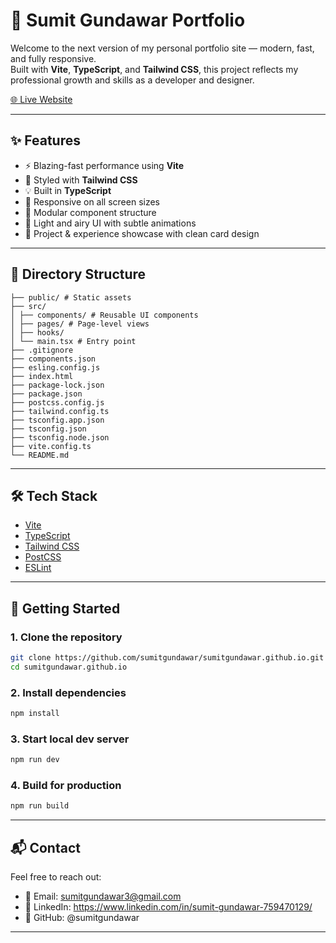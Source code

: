 # 🚀 Sumit Gundawar Portfolio

Welcome to the next version of my personal portfolio site — modern, fast, and fully responsive.  
Built with **Vite**, **TypeScript**, and **Tailwind CSS**, this project reflects my professional growth and skills as a developer and designer.

[🌐 Live Website](https://www.sumitgundawar.com/)

---

## ✨ Features

- ⚡ Blazing-fast performance using **Vite**
- 🎨 Styled with **Tailwind CSS**
- 💡 Built in **TypeScript**
- 📱 Responsive on all screen sizes
- 🧩 Modular component structure
- 🌙 Light and airy UI with subtle animations
- 📂 Project & experience showcase with clean card design

---

## 📁 Directory Structure
```plaintext
├── public/ # Static assets
├── src/
│ ├── components/ # Reusable UI components
│ ├── pages/ # Page-level views
│ ├── hooks/ 
│ └── main.tsx # Entry point
├── .gitignore
├── components.json
├── esling.config.js
├── index.html
├── package-lock.json
├── package.json
├── postcss.config.js
├── tailwind.config.ts
├── tsconfig.app.json
├── tsconfig.json
├── tsconfig.node.json
├── vite.config.ts
└── README.md
```

---

## 🛠 Tech Stack

- [Vite](https://vitejs.dev/)
- [TypeScript](https://www.typescriptlang.org/)
- [Tailwind CSS](https://tailwindcss.com/)
- [PostCSS](https://postcss.org/)
- [ESLint](https://eslint.org/)

---

## 🧪 Getting Started

### 1. Clone the repository
```bash
git clone https://github.com/sumitgundawar/sumitgundawar.github.io.git
cd sumitgundawar.github.io
```

### 2. Install dependencies
```bash
npm install
```

### 3. Start local dev server
```bash
npm run dev
```

### 4. Build for production
```bash
npm run build
```

---

## 📬 Contact

Feel free to reach out:
- 📧 Email: sumitgundawar3@gmail.com
- 💼 LinkedIn: https://www.linkedin.com/in/sumit-gundawar-759470129/
- 🐙 GitHub: @sumitgundawar

---